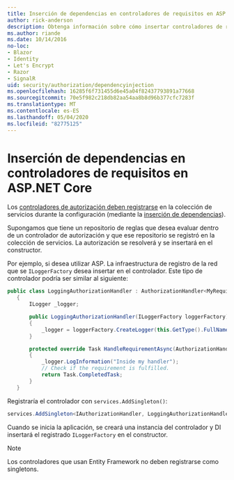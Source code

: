 ```yaml
---
title: Inserción de dependencias en controladores de requisitos en ASP.NET Core
author: rick-anderson
description: Obtenga información sobre cómo insertar controladores de requisitos de autorización en una aplicación ASP.NET Core mediante la inserción de dependencias.
ms.author: riande
ms.date: 10/14/2016
no-loc:
- Blazor
- Identity
- Let's Encrypt
- Razor
- SignalR
uid: security/authorization/dependencyinjection
ms.openlocfilehash: 16285f6f731455d6e45a04f82437793891a77668
ms.sourcegitcommit: 70e5f982c218db82aa54aa8b8d96b377cfc7283f
ms.translationtype: MT
ms.contentlocale: es-ES
ms.lasthandoff: 05/04/2020
ms.locfileid: "82775125"
---
```

# <a name="dependency-injection-in-requirement-handlers-in-aspnet-core"></a>Inserción de dependencias en controladores de requisitos en ASP.NET Core

<a name="security-authorization-di"></a>

Los [controladores de autorización deben registrarse](xref:security/authorization/policies#handler-registration) en la colección de servicios durante la configuración (mediante la [inserción de dependencias](xref:fundamentals/dependency-injection)).

Supongamos que tiene un repositorio de reglas que desea evaluar dentro de un controlador de autorización y que ese repositorio se registró en la colección de servicios. La autorización se resolverá y se insertará en el constructor.

Por ejemplo, si desea utilizar ASP. La infraestructura de registro de la red que se `ILoggerFactory` desea insertar en el controlador. Este tipo de controlador podría ser similar al siguiente:

```csharp
public class LoggingAuthorizationHandler : AuthorizationHandler<MyRequirement>
   {
       ILogger _logger;

       public LoggingAuthorizationHandler(ILoggerFactory loggerFactory)
       {
           _logger = loggerFactory.CreateLogger(this.GetType().FullName);
       }

       protected override Task HandleRequirementAsync(AuthorizationHandlerContext context, MyRequirement requirement)
       {
           _logger.LogInformation("Inside my handler");
           // Check if the requirement is fulfilled.
           return Task.CompletedTask;
       }
   }
   ```

Registraría el controlador con `services.AddSingleton()`:

```csharp
services.AddSingleton<IAuthorizationHandler, LoggingAuthorizationHandler>();
```

Cuando se inicia la aplicación, se creará una instancia del controlador y DI insertará el registrado `ILoggerFactory` en el constructor.

> [!NOTE]
> Los controladores que usan Entity Framework no deben registrarse como singletons.
